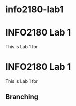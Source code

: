 # info2180-lab1

# INFO2180 Lab 1

This is Lab 1 for <Kevin Johnson>


# INFO2180 Lab 1
   This is Lab 1 for <Kevin Johnson>
   ## Branching
